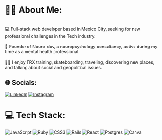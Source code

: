 # 👨🏻 About Me:
<br>💻 Full-stack web developer based in Mexico City, seeking for new professional challenges in the Tech industry.<br><br> 🧠 Founder of Neuro-dev, a neuropsychology consultancy, active during my time as a mental health professional.<br><br>🏃‍♂️ I enjoy TRX training, skateboarding, traveling, discovering new places, and talking about social and geopolitical issues.


## 🌐 Socials:
[![LinkedIn](https://img.shields.io/badge/LinkedIn-%230077B5.svg?logo=linkedin&logoColor=white)](https://linkedin.com/in/jorgeros13) 
[![Instagram](https://img.shields.io/badge/Instagram-%23E4405F.svg?logo=Instagram&logoColor=white)](https://instagram.com/_jorgeross) 

# 💻 Tech Stack:
![JavaScript](https://img.shields.io/badge/javascript-%23323330.svg?style=for-the-badge&logo=javascript&logoColor=%23F7DF1E) ![Ruby](https://img.shields.io/badge/ruby-%23CC342D.svg?style=for-the-badge&logo=ruby&logoColor=white) ![CSS3](https://img.shields.io/badge/css3-%231572B6.svg?style=for-the-badge&logo=css3&logoColor=white) ![Rails](https://img.shields.io/badge/rails-%23CC0000.svg?style=for-the-badge&logo=ruby-on-rails&logoColor=white) ![React](https://img.shields.io/badge/react-%2320232a.svg?style=for-the-badge&logo=react&logoColor=%2361DAFB) ![Postgres](https://img.shields.io/badge/postgres-%23316192.svg?style=for-the-badge&logo=postgresql&logoColor=white) ![Canva](https://img.shields.io/badge/Canva-%2300C4CC.svg?style=for-the-badge&logo=Canva&logoColor=white)

<!-- Proudly created with GPRM ( https://gprm.itsvg.in ) -->
